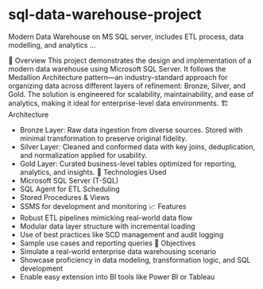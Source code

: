 # sql-data-warehouse-project
Modern Data Warehouse on MS SQL server, includes ETL process, data modelling, and analytics
...

🚀 Overview
This project demonstrates the design and implementation of a modern data warehouse using Microsoft SQL Server. It follows the Medallion Architecture pattern—an industry-standard approach for organizing data across different layers of refinement: Bronze, Silver, and Gold. The solution is engineered for scalability, maintainability, and ease of analytics, making it ideal for enterprise-level data environments.
🏗️ Architecture
- Bronze Layer: Raw data ingestion from diverse sources. Stored with minimal transformation to preserve original fidelity.
- Silver Layer: Cleaned and conformed data with key joins, deduplication, and normalization applied for usability.
- Gold Layer: Curated business-level tables optimized for reporting, analytics, and insights.
🔧 Technologies Used
- Microsoft SQL Server (T-SQL)
- SQL Agent for ETL Scheduling
- Stored Procedures & Views
- SSMS for development and monitoring
📈 Features
- Robust ETL pipelines mimicking real-world data flow
- Modular data layer structure with incremental loading
- Use of best practices like SCD management and audit logging
- Sample use cases and reporting queries
🎯 Objectives
- Simulate a real-world enterprise data warehousing scenario
- Showcase proficiency in data modeling, transformation logic, and SQL development
- Enable easy extension into BI tools like Power BI or Tableau
